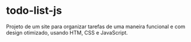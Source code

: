 # todo-list-js
 Projeto de um site para organizar tarefas de uma maneira funcional e com design otimizado, usando HTM, CSS e JavaScript.
